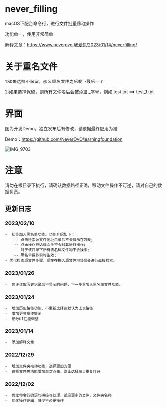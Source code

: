 # never_filling

macOS下配合命令行，进行文件批量移动操作

功能单一，使用非常简单

解释文章：https://www.neverovo.我爱你/2023/01/14/neverfilling/

# 关于重名文件

1:如果选择不保留，那么重名文件之后剩下最后一个 

2:如果选择保留，则所有文件名后会被添加 _序号，例如 test.txt ==> test_1.txt


# 界面

图为开发Demo，独立发布后有修改，请依据最终应用为准

Demo：https://github.com/NeverOvO/learningfoundation

![IMG_9703](https://wordpressassets.oss-cn-hongkong.aliyuncs.com/never_filling/neverfilling_1.png)


# 注意

请勿在根目录下执行，请确认数据路径正确，移动文件操作不可逆，请对自己的数据负责。



## 更新日志

### 2023/02/10
    -  初步加入黑名单功能。功能介绍如下：
        -- 点击检索源文件地址目录后不会展示在列表;
        -- 点击操作已选择文件不会对其进行操作;
        -- 对于该目录下所有该名称文件均不会操作;
        -- 黑名单操作实时生效;
    - 优化检索源文件步骤，现在在拖入源文件地址后会进行直接检索。

### 2023/01/26
    -  修正读取历史记录后不显示的问题，下一步将加入黑名单文件功能。

### 2023/01/24
    -  增加历史路径功能，不重新选择则默认为上次路径
    -  增加更多操作提示
    -  部分UI性能调整

### 2023/01/14
    -  添加解释文章

### 2022/12/29
    -  增加文件夹拖动功能，选择更加方便
    -  选择文件夹功能增加单次点击，防止选择窗口重复打开

### 2022/12/02
    -  优化命令行的语句拼接与处理，适应更多的文件、文件夹名称
    -  优化操作逻辑，减少不必要操作